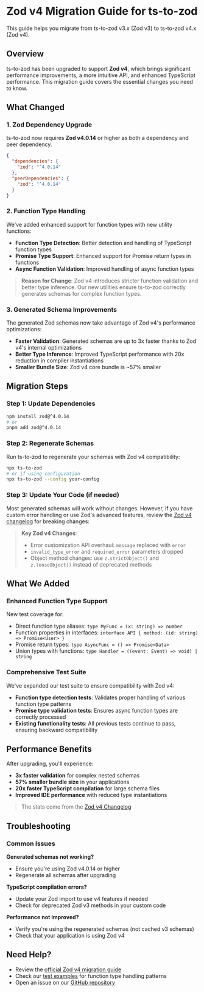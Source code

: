 # Zod v4 Migration Guide for ts-to-zod

This guide helps you migrate from ts-to-zod v3.x (Zod v3) to ts-to-zod v4.x (Zod v4).

## Overview

ts-to-zod has been upgraded to support **Zod v4**, which brings significant performance improvements, a more intuitive API, and enhanced TypeScript performance. This migration guide covers the essential changes you need to know.

## What Changed

### 1. Zod Dependency Upgrade

ts-to-zod now requires **Zod v4.0.14** or higher as both a dependency and peer dependency.

```json
{
  "dependencies": {
    "zod": "^4.0.14"
  },
  "peerDependencies": {
    "zod": "^4.0.14"
  }
}
```

### 2. Function Type Handling

We've added enhanced support for function types with new utility functions:

- **Function Type Detection**: Better detection and handling of TypeScript function types
- **Promise Type Support**: Enhanced support for Promise return types in functions
- **Async Function Validation**: Improved handling of async function types

> **Reason for Change**: Zod v4 introduces stricter function validation and better type inference. Our new utilities ensure ts-to-zod correctly generates schemas for complex function types.

### 3. Generated Schema Improvements

The generated Zod schemas now take advantage of Zod v4's performance optimizations:

- **Faster Validation**: Generated schemas are up to 3x faster thanks to Zod v4's internal optimizations
- **Better Type Inference**: Improved TypeScript performance with 20x reduction in compiler instantiations
- **Smaller Bundle Size**: Zod v4 core bundle is ~57% smaller

## Migration Steps

### Step 1: Update Dependencies

```bash
npm install zod@^4.0.14
# or
pnpm add zod@^4.0.14
```

### Step 2: Regenerate Schemas

Run ts-to-zod to regenerate your schemas with Zod v4 compatibility:

```bash
npx ts-to-zod
# or if using configuration
npx ts-to-zod --config your-config
```

### Step 3: Update Your Code (if needed)

Most generated schemas will work without changes. However, if you have custom error handling or use Zod's advanced features, review the [Zod v4 changelog](https://zod.dev/v4/changelog) for breaking changes:

> **Key Zod v4 Changes**:
> - Error customization API overhaul: `message` replaced with `error`
> - `invalid_type_error` and `required_error` parameters dropped  
> - Object method changes: use `z.strictObject()` and `z.looseObject()` instead of deprecated methods

## What We Added

### Enhanced Function Type Support

New test coverage for:
- Direct function type aliases: `type MyFunc = (x: string) => number`
- Function properties in interfaces: `interface API { method: (id: string) => Promise<User> }`
- Promise return types: `type AsyncFunc = () => Promise<Data>`
- Union types with functions: `type Handler = ((event: Event) => void) | string`

### Comprehensive Test Suite

We've expanded our test suite to ensure compatibility with Zod v4:
- **Function type detection tests**: Validates proper handling of various function type patterns
- **Promise type validation tests**: Ensures async function types are correctly processed
- **Existing functionality tests**: All previous tests continue to pass, ensuring backward compatibility

## Performance Benefits

After upgrading, you'll experience:

- **3x faster validation** for complex nested schemas
- **57% smaller bundle size** in your applications
- **20x faster TypeScript compilation** for large schema files
- **Improved IDE performance** with reduced type instantiations

> The stats come from the [Zod v4 Changelog](https://zod.dev/v4/changelog)

## Troubleshooting

### Common Issues

**Generated schemas not working?**
- Ensure you're using Zod v4.0.14 or higher
- Regenerate all schemas after upgrading

**TypeScript compilation errors?**
- Update your Zod import to use v4 features if needed
- Check for deprecated Zod v3 methods in your custom code

**Performance not improved?**
- Verify you're using the regenerated schemas (not cached v3 schemas)
- Check that your application is using Zod v4

## Need Help?

- Review the [official Zod v4 migration guide](https://zod.dev/v4/changelog)
- Check our [test examples](./src/utils/isFunctionType.test.ts) for function type handling patterns
- Open an issue on our [GitHub repository](https://github.com/fabien0102/ts-to-zod/issues)

